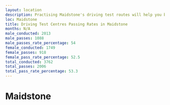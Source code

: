 ```yaml
---
layout: location
description: Practising Maidstone's driving test routes will help you become more confident in your gear-changing abilities.
loc: Maidstone
title: Driving Test Centres Passing Rates in Maidstone
months: N/A
male_conducted: 2013
male_passes: 1088
male_passes_rate_percentage: 54
female_conducted: 1749
female_passes: 918
female_pass_rate_percentage: 52.5
total_conducted: 3762
total_passes: 2006
total_pass_rate_percentage: 53.3
---
```


# Maidstone
